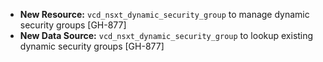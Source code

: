 * **New Resource:** `vcd_nsxt_dynamic_security_group` to manage dynamic security groups [GH-877]
* **New Data Source:** `vcd_nsxt_dynamic_security_group` to lookup existing dynamic security groups
  [GH-877]
